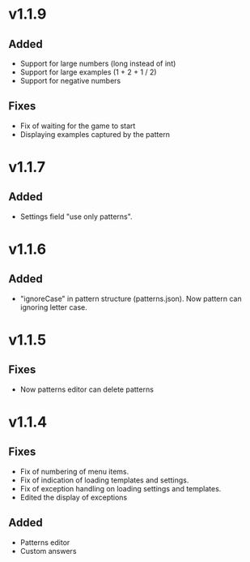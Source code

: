 # v1.1.9
## Added
- Support for large numbers (long instead of int)
- Support for large examples (1 + 2 + 1 / 2)
- Support for negative numbers

## Fixes
- Fix of waiting for the game to start
- Displaying examples captured by the pattern

# v1.1.7
## Added
- Settings field "use only patterns".

# v1.1.6
## Added
- "ignoreCase" in pattern structure (patterns.json). Now pattern can ignoring letter case.

# v1.1.5
## Fixes
- Now patterns editor can delete patterns

# v1.1.4
## Fixes
- Fix of numbering of menu items.
- Fix of indication of loading templates and settings.
- Fix of exception handling on loading settings and templates.
- Edited the display of exceptions

## Added
- Patterns editor
- Custom answers
